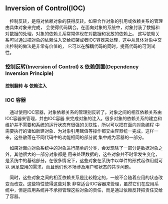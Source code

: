 ## Inversion of Control(IOC)
&ensp;&ensp;控制反转，是将对依赖对象的获得反转。如果合作对象的引用或依赖关系的管理由具体对象来完成，
会使得代码耦合。在面向对象的系统中，对象封装了数据和对数据的处理，对象的依赖关系常常体现在对数据和发放的依赖上。
这写依赖关系可以通过把对象的依赖注入交给框架或者IOC容器来处理，这中从具体对象中交出控制的做法是非常有价值的，
它可以在解耦代码的同时，提高代码的可测试性。

### 控制反转(Inversion of Control) & 依赖倒置(Dependency Inversion Principle)

#### 控制翻转 与 依赖注入

### IOC 容器
&ensp;&ensp;通过使用IOC容器，对象依赖关系的管理别反转了。对象之间的相互依赖关系由IOC容器来管理，并由IOC容器
来完成对象的注入。很多对象的依赖关系的建立和维护并不需要和系统的运行状态有很强的关联性，所以可以把在面向对象编程
中需要执行的诸如新建对象、为对象引用赋值等操作都交由容器统一完成。这样一来，这些散落在不同代码中的功能相同的部分就
集中成为容器的一部分。

&ensp;&ensp;如果对面向对象系统中的对象进行简单的分类，会发现除了一部分是数据对象之外，其他很大的一部分对象都是
用来处理数据的，这些对象并不时常发生变化，是系统中的基础部分。在很多情况下，这些对象在系统中以单件的形式起作用就可以
满足应用的需求，而且他们也不场涉及用户和状态的共享问题。

&ensp;&ensp;同时，这些对象之间的相互依赖关系是比较稳定的，一般不会随着应用的状态改变而改变。这些特性使得这些对象
非常适合IOC容器来管理，虽然它们在应用系统中，但是应用系统并不承担管理这些对象的责任，而是通过依赖反转把责任交给了容器。





